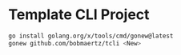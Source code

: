 # Template CLI Project

```sh 
go install golang.org/x/tools/cmd/gonew@latest
gonew github.com/bobmaertz/tcli <New>
```
